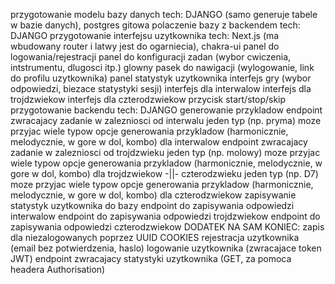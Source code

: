 przygotowanie modelu bazy danych
	tech: DJANGO (samo generuje tabele w bazie danych), postgres gitowa
polaczenie bazy z backendem
	tech: DJANGO
przygotowanie interfejsu uzytkownika
	tech: Next.js (ma wbudowany router i latwy jest do ogarniecia), chakra-ui
	panel do logowania/rejestracji
	panel do konfiguracji zadan (wybor cwiczenia, intstrumentu, dlugosci itp.)
	glowny pasek do nawigacji (wylogowanie, link do profilu uzytkownika)
	panel statystyk uzytkownika
	interfejs gry (wybor odpowiedzi, biezace statystyki sesji)
		interfejs dla interwalow
		interfejs dla trojdzwiekow
		interfejs dla czterodzwiekow
		przycisk start/stop/skip
przygotowanie backendu
	tech: DJANGO
	generowanie przykladow
		endpoint zwracajacy zadanie w zalezniosci od interwalu
			jeden typ (np. pryma)
			moze przyjac wiele typow
			opcje generowania przykladow (harmonicznie, melodycznie, w gore w dol, kombo) dla interwalow
		endpoint zwracajacy zadanie w zalezniosci od trojdzwieku
			jeden typ (np. molowy)
			moze przyjac wiele typow
			opcje generowania przykladow (harmonicznie, melodycznie, w gore w dol, kombo) dla trojdzwiekow
		-||- czterodzwieku
			jeden typ (np. D7)
			moze przyjac wiele typow
			opcje generowania przykladow (harmonicznie, melodycznie, w gore w dol, kombo) dla czterodzwiekow
	zapisywanie statystyk uzytkownika do bazy
		endpoint do zapisywania odpowiedzi interwalow
		endpoint do zapisywania odpowiedzi trojdzwiekow
		endpoint do zapisywania odpowiedzi czterodzwiekow
		DODATEK NA SAM KONIEC: zapis dla niezalogowanych poprzez UUID COOKIES
	rejestracja uzytkownika (email bez potwierdzenia, haslo)
	logowanie uzytkownika (zwracajace token JWT)
	endpoint zwracajacy statystyki uzytkownika (GET, za pomoca headera Authorisation)
